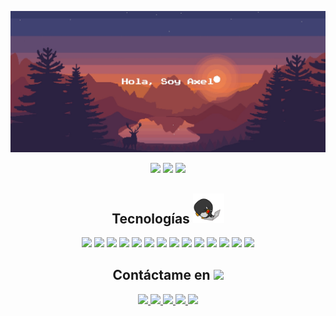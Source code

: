 <!-- https://axelestrada.ml -->

<!-- Cover -->
<p align="center"></p>

<img  src="https://github.com/axelestrada/axelestrada/blob/master/images/cover.jpg" />

<!-- Main details badges -->
<p align="center">
  <img src="https://badges.pufler.dev/visits/axelestrada/axelestrada"/>
  <img src="https://badges.pufler.dev/repos/axelestrada"/>
  <img src="https://badges.pufler.dev/commits/monthly/axelestrada" />
</p>

<!-- Technology Stack -->
<h2 align="center">Tecnologías <img src="https://github.com/axelestrada/axelestrada/blob/master/images/laptop.gif" width="50"></h2>

<p align="center">
  <img src="https://img.shields.io/badge/-HTML5-E34F26?style=flat-square&logo=html5&logoColor=white"/>
  <img src="https://img.shields.io/badge/-CSS3-1572B6?style=flat-square&logo=css3"/>
  <img src="https://img.shields.io/badge/-Bootstrap-563D7C?style=flat-square&logo=bootstrap"/>
  <img src="https://img.shields.io/badge/-TailwindCSS-F2F2F2?style=flat-square&logo=tailwindcss"/>
  <img src="https://img.shields.io/badge/-JavaScript-black?style=flat-square&logo=javascript"/>
  <img src="https://img.shields.io/badge/-Typescript-black?style=flat-square&logo=typescript" />    
  <img src="https://img.shields.io/badge/-ReactJS-black?style=flat-square&logo=react"/>
  <img src="https://img.shields.io/badge/-NextJS-black?style=flat-square&logo=react"/>
  <img src="https://img.shields.io/badge/-NodeJS-black?style=flat-square&logo=Node.js"/>
  <img src="https://img.shields.io/badge/-PHP-black?style=flat-square&logo=php"/>
  <img src="https://img.shields.io/badge/-MongoDB-black?style=flat-square&logo=mongodb"/>
  <img src="https://img.shields.io/badge/-MySQL-black?style=flat-square&logo=mysql"/>
  <img src="https://img.shields.io/badge/-Git-black?style=flat-square&logo=git"/>
  <img src="https://img.shields.io/badge/-GitHub-black?style=flat-square&logo=github"/>
</p>

<!-- Reach me out on -->
<h2 align="center">Contáctame en <img src="https://media0.giphy.com/media/jqNPzdTTxQfOgOqpO4/source.gif" width="50"></h2>

<p align="center">
  <a href="https://facebook.com/axelestradadev">
    <img src="https://img.shields.io/badge/-axelestradadev-blue?style=flat-square&logo=facebook&logoColor=white&link=https://facebook.com/axelestradadev"/>
  </a>

  <a href="https://www.instagram.com/axelestradadev">
    <img src="https://img.shields.io/badge/-axelestradadev-purple?style=flat-square&logo=instagram&logoColor=white&link=https://www.instagram.com/axelestradadev/"/>
  </a>

  <a href="https://twitter.com/axelestradadev">
    <img src="https://img.shields.io/badge/-axelestradadev-blue?style=flat-square&logo=twitter&logoColor=white&link=https://twitter.com/axelestradadev"/>
  </a>

  <a href="mailto: axele1524@gmail.com">
    <img src="https://img.shields.io/badge/-axele1524-c14438?style=flat-square&logo=Gmail&logoColor=white&link=mailto:axele1524@gmail.com"/>
  </a>

  <a href="https://www.linkedin.com/in/axelestradadev/">
    <img src="https://img.shields.io/badge/-axelestradadev-blue?style=flat-square&logo=Linkedin&logoColor=white&link=https://www.linkedin.com/in/axelestradadev/"/>
  </a>
</p>